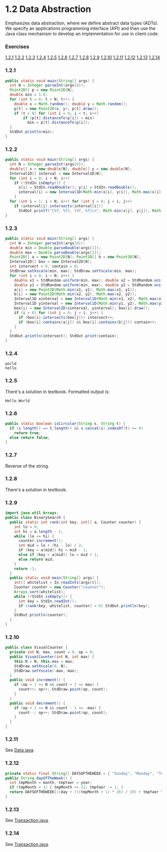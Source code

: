 # 1.2 Data Abstraction
Emphasizes data abstraction, where we define abstract data types (ADTs). We specify an applications programming interface (API) and then use the Java class mechanism to develop an implementation for use in client code.

### Exercises
[1.2.1](#121) [1.2.2](#122) [1.2.3](#123) [1.2.4](#124) [1.2.5](#125) [1.2.6](#126) [1.2.7](#127) [1.2.8](#128) [1.2.9](#129) [1.2.10](#1210) [1.2.11](#1211) [1.2.12](#1212) [1.2.13](#1213) [1.2.14](#1214)
### 1.2.1
```java
public static void main(String[] args) {
  int N = Integer.parseInt(args[0]);
  Point2D[] p = new Point2D[N];
  double min = 1.0;
  for (int t = 0; t < N; t++) {
    double x = Math.random(); double y = Math.random();
    p[t] = new Point2D(x, y); p[t].draw();
    if (t > 0) for (int i = 0; i < t; i++)
        if (p[t].distanceTo(p[i]) < min)
          min = p[t].distanceTo(p[i]);
  }
  StdOut.println(min);
}
```
### 1.2.2
```java
public static void main(String[] args) {
  int N = Integer.parseInt(args[0]);
  double[] x = new double[N]; double[] y = new double[N];
  Interval1D[] interval = new Interval1D[N];
  for (int i = 0; i < N; i++)
    if (!StdIn.isEmpty()) {
      x[i] = StdIn.readDouble(); y[i] = StdIn.readDouble();
      interval[i] = new Interval1D(Math.min(x[i], y[i]), Math.max(x[i], y[i]));
    }
  for (int i = 1; i < N; i++) for (int j = 0; j < i; j++)
    if (interval[j].intersects(interval[i]))
      StdOut.printf("[%f, %f], [%f, %f]\n", Math.min(x[j], y[j]), Math.max(x[j], y[j]), Math.min(x[i], y[i]), Math.max(x[i], y[i]));
}
```
### 1.2.3
```java
public static void main(String[] args) {
  int N = Integer.parseInt(args[0]);
  double min = Double.parseDouble(args[1]);
  double max = Double.parseDouble(args[2]);
  Point2D[] a = new Point2D[N]; Point2D[] b = new Point2D[N];
  Interval2D[] box = new Interval2D[N];
  int intersect = 0, contain = 0;
  StdDraw.setXscale(min, max); StdDraw.setYscale(min, max);
  for (int i = 0; i < N; i++) {
    double x1 = StdRandom.uniform(min, max); double x2 = StdRandom.uniform(min, max);
    double y1 = StdRandom.uniform(min, max); double y2 = StdRandom.uniform(min, max);
    a[i] = new Point2D(Math.min(x1, y1), Math.max(x1, y1));
    b[i] = new Point2D(Math.min(x2, y2), Math.max(x2, y2));
    Interval1D xinterval = new Interval1D(Math.min(x1, x2), Math.max(x1, x2));
    Interval1D yinterval = new Interval1D(Math.min(y1, y2), Math.max(y1, y2));
    box[i] = new Interval2D(xinterval, yinterval); box[i].draw();
    if (i > 0) for (int j = 0; j < i; j++) {
      if (box[i].intersects(box[j])) intersect++;
      if (box[i].contains(a[j]) && box[i].contains(b[j])) contain++;
    }
  }
  StdOut.println(intersect); StdOut.print(contain);
}
```
### 1.2.4
```
world
hello

```
### 1.2.5
There's a solution in textbook. Formatted output is:
```
Hello World

```
### 1.2.6
```java
public static boolean isCircular(String s, String t) {
  if (s.length() == t.length() && s.concat(s).indexOf(t) >= 0)
    return true;
  else return false;
}
```
### 1.2.7
Reverse of the string.
### 1.2.8
There's a solution in textbook.
### 1.2.9
```java
import java.util.Arrays;
public class BinarySearch {
  public static int rank(int key, int[] a, Counter counter) {
    int lo = 0;
    int hi = a.length - 1;
    while (lo <= hi) {
      counter.increment();
      int mid = lo + (hi - lo) / 2;
      if (key < a[mid]) hi = mid - 1;
      else if (key > a[mid]) lo = mid + 1;
      else return mid;
    }
    return -1;
  }
  public static void main(String[] args) {
    int[] whitelist = In.readInts(args[0]);
    Counter counter = new Counter("counter");
    Arrays.sort(whitelist);
    while (!StdIn.isEmpty()) {
      int key = StdIn.readInt();
      if (rank(key, whitelist, counter) < 0) StdOut.println(key);
    }
    StdOut.println(counter);
  }
}
```
### 1.2.10
```java
public class VisualCounter {
  private int N, max, count = 0, op = 0;
  public VisualCounter(int N, int max) {
    this.N = N; this.max = max;
    StdDraw.setXscale(0, N);
    StdDraw.setYscale(-max, max);
  }
  public void increment() {
    if (op + 1 <= N && count + 1 <= max) {
      count++; op++; StdDraw.point(op, count);
    }
  }
  public void decrement() {
    if (op + 1 <= N && count - 1 >= -max) {
      count--; op++; StdDraw.point(op, count);
    }
  }
}
```
### 1.2.11
See [Data.java](http://algs4.cs.princeton.edu/12oop/Date.java).
### 1.2.12
```java
private static final String[] DAYSOFTHEWEEK = { "Sunday", "Monday", "Tuesday", "Wednesday", "Thursday", "Friday", "Saturday" };
public String dayOfTheWeek() {
  int tmpMonth = month, tmpYaer = year;
  if (tmpMonth < 3) { tmpMonth += 12; tmpYaer -= 1; }
  return DAYSOFTHEWEEK[((day + (((tmpMonth + 1) * 26) / 10) + tmpYaer % 100 + (tmpYaer % 100 / 4) + (tmpYaer / 400)) + (tmpYaer / 20) - 1) % 7];
}
```
### 1.2.13
See [Transaction.java](http://algs4.cs.princeton.edu/12oop/Transaction.java).
### 1.2.14
See [Transaction.java](http://algs4.cs.princeton.edu/12oop/Transaction.java).

